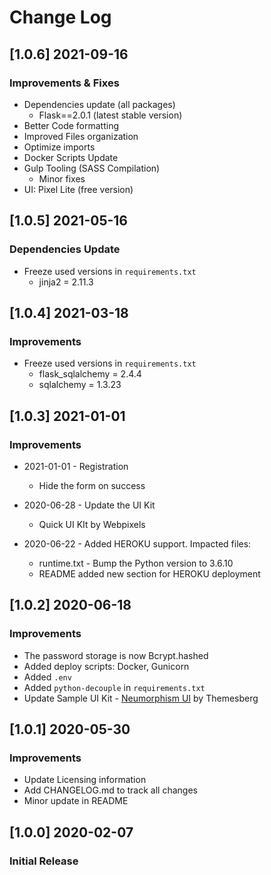 # Change Log

## [1.0.6] 2021-09-16
### Improvements & Fixes

- Dependencies update (all packages) 
  - Flask==2.0.1 (latest stable version)
- Better Code formatting
- Improved Files organization
- Optimize imports
- Docker Scripts Update
- Gulp Tooling  (SASS Compilation)
  - Minor fixes
- UI: Pixel Lite (free version)  

## [1.0.5] 2021-05-16
### Dependencies Update

- Freeze used versions in `requirements.txt`
    - jinja2 = 2.11.3

## [1.0.4] 2021-03-18
### Improvements

- Freeze used versions in `requirements.txt`
    - flask_sqlalchemy = 2.4.4
    - sqlalchemy = 1.3.23

## [1.0.3] 2021-01-01
### Improvements

- 2021-01-01 - Registration
    - Hide the form on success

- 2020-06-28 - Update the UI Kit
    - Quick UI KIt by Webpixels

- 2020-06-22 - Added HEROKU support. Impacted files:
    - runtime.txt - Bump the Python version to 3.6.10
    - README added new section for HEROKU deployment

## [1.0.2] 2020-06-18
### Improvements

- The password storage is now Bcrypt.hashed
- Added deploy scripts: Docker, Gunicorn
- Added `.env`
- Added `python-decouple` in `requirements.txt`
- Update Sample UI Kit - [Neumorphism UI](https://themesberg.com/product/ui-kits/neumorphism-ui) by Themesberg

## [1.0.1] 2020-05-30
### Improvements

- Update Licensing information
- Add CHANGELOG.md to track all changes
- Minor update in README

## [1.0.0] 2020-02-07
### Initial Release
